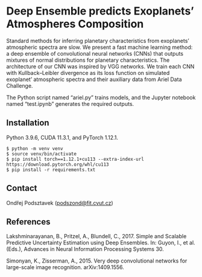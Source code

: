 # Deep Ensemble predicts Exoplanets’ Atmospheres Composition

Standard methods for inferring planetary characteristics from exoplanets’ atmospheric spectra are slow.
We present a fast machine learning method:
a deep ensemble of convolutional neural networks (CNNs) that outputs mixtures of normal distributions for planetary characteristics.
The architecture of our CNN was inspired by VGG networks.
We train each CNN with Kullback–Leibler divergence as its loss function on simulated exoplanet’ atmospheric spectra and their auxiliary data from Ariel Data Challenge.

The Python script named “ariel.py” trains models, and the Jupyter notebook named “test.ipynb” generates the required outputs.

## Installation

Python 3.9.6, CUDA 11.3.1, and PyTorch 1.12.1.

    $ python -m venv venv
    $ source venv/bin/activate
    $ pip install torch==1.12.1+cu113 --extra-index-url https://download.pytorch.org/whl/cu113
    $ pip install -r requirements.txt

## Contact

Ondřej Podsztavek (podszond@fit.cvut.cz)

## References

Lakshminarayanan, B., Pritzel, A., Blundell, C., 2017. Simple and Scalable Predictive Uncertainty Estimation using Deep Ensembles. In: Guyon, I., et al. (Eds.), Advances in Neural Information Processing Systems 30.

Simonyan, K., Zisserman, A., 2015. Very deep convolutional networks for large-scale image recognition. arXiv:1409.1556.

